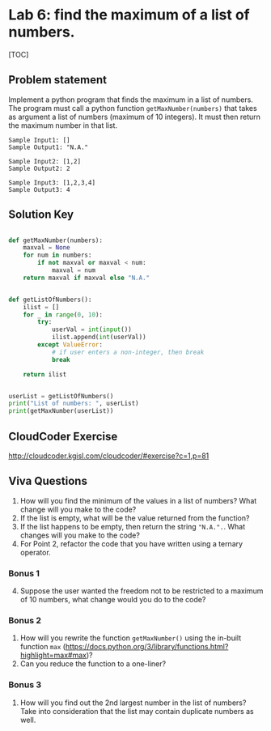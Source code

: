 
# Lab 6: find the maximum of a list of numbers. 

[TOC]

## Problem statement 

Implement a python program that finds the maximum in a list of numbers. The program must call a python function `getMaxNumber(numbers)` that takes as argument a list of numbers (maximum of 10 integers). It must then return the maximum number in that list. 

	Sample Input1: []
	Sample Output1: "N.A."
	
	Sample Input2: [1,2]
	Sample Output2: 2
	
	Sample Input3: [1,2,3,4]
	Sample Output3: 4


## Solution Key

```python 

def getMaxNumber(numbers):
    maxval = None
    for num in numbers:
        if not maxval or maxval < num:
            maxval = num
    return maxval if maxval else "N.A."


def getListOfNumbers():
    ilist = []
    for _ in range(0, 10):
        try:
            userVal = int(input())
            ilist.append(int(userVal))
        except ValueError:
            # if user enters a non-integer, then break
            break

    return ilist


userList = getListOfNumbers()
print("List of numbers: ", userList)
print(getMaxNumber(userList))

```


## CloudCoder Exercise 

http://cloudcoder.kgisl.com/cloudcoder/#exercise?c=1,p=81 


## Viva Questions 

1. How will you find the minimum of the values in a list of numbers? What change will you make to the code? 
2. If the list is empty, what will be the value returned from the function? 
3. If the list happens to be empty, then return the string `"N.A.".`. What changes will you make to the code? 
3. For Point 2, refactor the code that you have written using a ternary operator. 


### Bonus 1 
4. Suppose the user wanted the freedom not to be restricted to a maximum of 10 numbers, what change would you do to the code? 

### Bonus 2 
1. How will you rewrite the function `getMaxNumber()` using the in-built function `max` (https://docs.python.org/3/library/functions.html?highlight=max#max)? 
2. Can you reduce the function to a one-liner? 

### Bonus 3

1. How will you find out the 2nd largest number in the list of numbers? Take into consideration that the list may contain duplicate numbers as well. 

 
